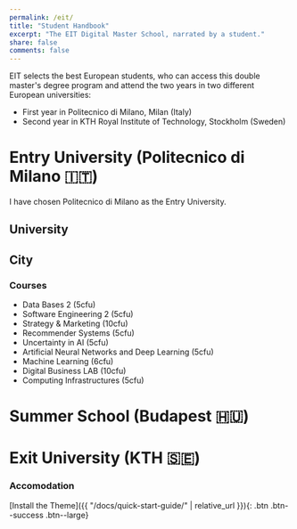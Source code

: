 ```yaml
---
permalink: /eit/
title: "Student Handbook"
excerpt: "The EIT Digital Master School, narrated by a student."
share: false
comments: false
---
```


EIT selects the best European students, who can access this double master's degree program and attend the two years in two different European universities:
- First year in Politecnico di Milano, Milan (Italy)
- Second year in KTH Royal Institute of Technology, Stockholm (Sweden)

# Entry University (Politecnico di Milano 🇮🇹)
I have chosen Politecnico di Milano as the Entry University.
## University

## City

### Courses
* Data Bases 2 (5cfu)
* Software Engineering 2 (5cfu)
* Strategy & Marketing (10cfu)
* Recommender Systems (5cfu)
* Uncertainty in AI (5cfu)
* Artificial Neural Networks and Deep Learning (5cfu)
* Machine Learning (6cfu)
* Digital Business LAB (10cfu)
* Computing Infrastructures (5cfu)

# Summer School (Budapest 🇭🇺)


# Exit University (KTH 🇸🇪)

### Accomodation


[Install the Theme]({{ "/docs/quick-start-guide/" | relative_url }}){: .btn .btn--success .btn--large}